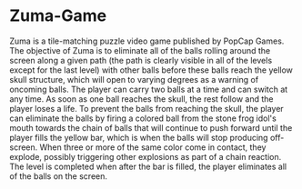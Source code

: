 # Zuma-Game
Zuma is a tile-matching puzzle video game published by PopCap Games. The objective of Zuma is to eliminate all of the balls rolling around the screen along a given path (the path is clearly visible in all of the levels except for the last level) with other balls before these balls reach the yellow skull structure, which will open to varying degrees as a warning of oncoming balls. The player can carry two balls at a time and can switch at any time. As soon as one ball reaches the skull, the rest follow and the player loses a life. To prevent the balls from reaching the skull, the player can eliminate the balls by firing a colored ball from the stone frog idol's mouth towards the chain of balls that will continue to push forward until the player fills the yellow bar, which is when the balls will stop producing off-screen. When three or more of the same color come in contact, they explode, possibly triggering other explosions as part of a chain reaction. The level is completed when after the bar is filled, the player eliminates all of the balls on the screen.
